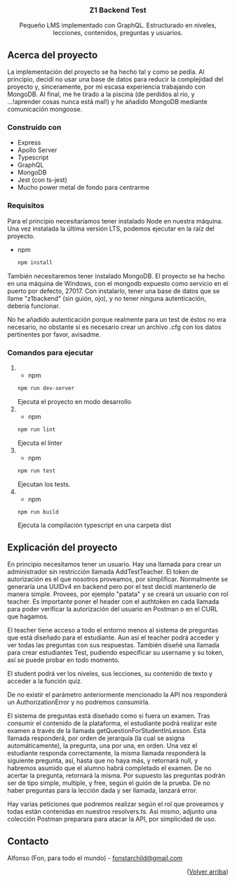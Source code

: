 
<a name="readme-top"></a>

<br />
<div align="center">
<h3 align="center">Z1 Backend Test</h3>
  <p align="center">
    Pequeño LMS implementado con GraphQL. Estructurado en niveles, lecciones, contenidos, preguntas y usuarios.
  </p>
</div>


## Acerca del proyecto

La implementación del proyecto se ha hecho tal y como se pedía. Al principio, decidí no usar una base de datos para reducir la complejidad del proyecto y, sinceramente, por mi escasa experiencia trabajando con MongoDB. Al final, me he tirado a la piscina (de perdidos al río, y ...!aprender cosas nunca está mal!) y he añadido MongoDB mediante comunicación mongoose. 


### Construído con

* Express
* Apollo Server
* Typescript
* GraphQL
* MongoDB
* Jest (con ts-jest)
* Mucho power metal de fondo para centrarme


### Requisitos

Para el principio necesitaríamos tener instalado Node en nuestra máquina. Una vez instalada la última versión LTS, podemos ejecutar en la raíz del proyecto.

* npm
  ```sh
  npm install 
  ```

También necesitaremos tener instalado MongoDB. El proyecto se ha hecho en una máquina de Windows, con el mongodb expuesto como servicio en el puerto por defecto, 27017. Con instalarlo, tener una base de datos que se llame "z1backend" (sin guión, ojo), y no tener ninguna autenticación, debería funcionar.

No he añadido autenticación porque realmente para un test de éstos no era necesario, no obstante si es necesario crear un archivo .cfg con los datos pertinentes por favor, avisadme.

### Comandos para ejecutar

1. 
    * npm
    ```sh
    npm run dev-server 
    ```
    Ejecuta el proyecto en modo desarrollo
2. 
    * npm
    ```sh
    npm run lint 
    ```
    Ejecuta el linter
3. 
    * npm
    ```sh
    npm run test 
    ```
    Ejecutan los tests. 
4. 
    * npm
    ```sh
    npm run build 
    ```
    Ejecuta la compilación typescript en una carpeta dist


## Explicación del proyecto

En principio necesitamos tener un usuario. Hay una llamada para crear un administrador sin restricción llamada AddTestTeacher. El token de autorización es el que nosotros proveamos, por simplificar. Normalmente se generaría una UUIDv4 en backend pero por el test decidí mantenerlo de manera simple. Provees, por ejemplo "patata" y se creará un usuario con rol teacher. Es importante poner el header con el authtoken en cada llamada para poder verificar la autorización del usuario en Postman o en el CURL que hagamos.

El teacher tiene acceso a todo el entorno menos al sistema de preguntas que está diseñado para el estudiante. Aun así el teacher podrá acceder y ver todas las preguntas con sus respuestas. También diseñé una llamada para crear estudiantes Test, pudiendo especificar su username y su token, así se puede probar en todo momento.

El student podrá ver los niveles, sus lecciones, su contenido de texto y acceder a la función quiz.

De no existir el parámetro anteriormente mencionado la API nos responderá un AuthorizationError y no podremos consumirla.

El sistema de preguntas está diseñado como si fuera un examen. Tras consumir el contenido de la plataforma, el estudiante podrá realizar este examen a través de la llamada getQuestionForStudentInLesson. Ésta llamada responderá, por orden de jerarquía (la cual se asigna automáticamente), la pregunta, una por una, en orden. Una vez el estudiante responda correctamente, la misma llamada responderá la siguiente pregunta, así, hasta que no haya más, y retornará null, y habremos asumido que el alumno habrá completado el examen. De no acertar la pregunta, retornará la misma. Por supuesto las preguntas podrán ser de tipo simple, multiple, y free, según el guión de la prueba. De no haber preguntas para la lección dada y ser llamada, lanzará error.

Hay varias peticiones que podremos realizar según el rol que proveamos y todas están contenidas en nuestros resolvers.ts. Asi mismo, adjunto una colección Postman preparara para atacar la API, por simplicidad de uso.



## Contacto

Alfonso (Fon, para todo el mundo) - fonstarchild@gmail.com

<p align="right">(<a href="#readme-top">Volver arriba</a>)</p>


